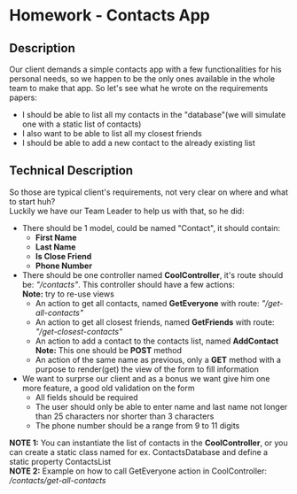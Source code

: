 # Homework - Contacts App

## Description
Our client demands a simple contacts app with a few functionalities for his personal needs, so we happen to be the only ones available in the whole team to make that app. So let's see what he wrote on the requirements papers:  
* I should be able to list all my contacts in the "database"(we will simulate one with a static list of contacts)
* I also want to be able to list all my closest friends
* I should be able to add a new contact to the already existing list

## Technical Description
So those are typical client's requirements, not very clear on where and what to start huh?  
Luckily we have our Team Leader to help us with that, so he did:
* There should be 1 model, could be named "Contact", it should contain:  
    - **First Name**
    - **Last Name**
    - **Is Close Friend**
    - **Phone Number**
* There should be one controller named **CoolController**, it's route should be: *"/contacts"*. This controller should have a few actions:  
**Note:** try to re-use views
    - An action to get all contacts, named **GetEveryone** with route:  *"/get-all-contacts"*
    - An action to get all closest friends, named **GetFriends** with route: *"/get-closest-contacts"*
    - An action to add a contact to the contacts list, named **AddContact**  
    **Note:** This one should be **POST** method
    - An action of the same name as previous, only a **GET** method with a purpose to render(get) the view of the form to fill information  
* We want to surprse our client and as a bonus we want give him one more feature, a good old validation on the form
    - All fields should be required
    - The user should only be able to enter name and last name not longer than 25 characters nor shorter than 3 characters
    - The phone number should be a range from 9 to 11 digits

**NOTE 1:** You can instantiate the list of contacts in the **CoolController**, or you can create a static class named for ex. ContactsDatabase and define a static property ContactsList  
**NOTE 2:** Example on how to call GetEveryone action in CoolController: */contacts/get-all-contacts*